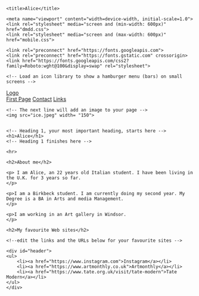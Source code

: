 <html>


<head>

    <title>Alice</title>

    <meta name="viewport" content="width=device-width, initial-scale=1.0">
    <link rel="stylesheet" media="screen and (min-width: 600px)" href="dmdd.css">
    <link rel="stylesheet" media="screen and (max-width: 600px)" href="mobile.css">

    <link rel="preconnect" href="https://fonts.googleapis.com">
    <link rel="preconnect" href="https://fonts.gstatic.com" crossorigin>
    <link href="https://fonts.googleapis.com/css2?family=Roboto:wght@100&display=swap" rel="stylesheet">

    <!-- Load an icon library to show a hamburger menu (bars) on small screens -->
<link rel="stylesheet" href="https://cdnjs.cloudflare.com/ajax/libs/font-awesome/4.7.0/css/font-awesome.min.css">

</head>


<body>

  <!-- Top Navigation Menu -->
<div class="topnav">
<a href="#home" class="active">Logo</a>
<!-- Navigation links (hidden by default) -->
<div id="myLinks">
  <a href="#news">First Page</a>
  <a href="#contact">Contact</a>
  <a href="#about">Links</a>
</div>
<!-- "Hamburger menu" / "Bar icon" to toggle the navigation links -->
<a href="javascript:void(0);" class="icon" onclick="myFunction()">
  <i class="fa fa-bars"></i>
</a>
</div>

    <!-- The next line will add an image to your page -->
    <img src="ice.jpeg" width= "150">


    <!-- Heading 1, your most important heading, starts here -->
    <h1>Alice</h1>
    <!-- Heading 1 finishes here -->

    <hr>

    <h2>About me</h2>

    <p> I am Alice, an 22 years old Italian student. I have been living in the U.K. for 3 years so far.
    </p>

    <p>I am a Birkbeck student. I am currently doing my second year. My Degree is a BA in Arts and media Management.
    </p>

    <p>I am working in an Art gallery in Windsor.
    </p>

    <h2>My favourite Web sites</h2>

    <!--edit the links and the URLs below for your favourite sites -->

    <div id="header">
    <ul>
        <li><a href="https://www.instagram.com">Instagram</a></li>
        <li><a href="https://www.artmonthly.co.uk">Artmonthly</a></li>
        <li><a href="https://www.tate.org.uk/visit/tate-modern">Tate Modern</a></li>
    </ul>
    </div>

  <script>/* Toggle between showing and hiding the navigation menu links when the user clicks on the hamburger menu / bar icon */
    function myFunction() {
      var x = document.getElementById("myLinks");
      if (x.style.display === "block") {
        x.style.display = "none";
      } else {
        x.style.display = "block";
      }
    }
</script>



</body>

